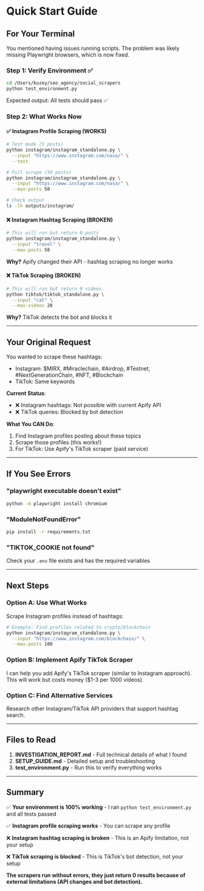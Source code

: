 # Quick Start Guide

## For Your Terminal

You mentioned having issues running scripts. The problem was likely missing Playwright browsers, which is now fixed.

### Step 1: Verify Environment ✅

```bash
cd /Users/kuzey/seo_agency/social_scrapers
python test_environment.py
```

Expected output: All tests should pass ✅

### Step 2: What Works Now

#### ✅ Instagram Profile Scraping (WORKS)

```bash
# Test mode (5 posts)
python instagram/instagram_standalone.py \
  --input "https://www.instagram.com/nasa/" \
  --test

# Full scrape (50 posts)
python instagram/instagram_standalone.py \
  --input "https://www.instagram.com/nasa/" \
  --max-posts 50

# Check output
ls -lh outputs/instagram/
```

#### ❌ Instagram Hashtag Scraping (BROKEN)

```bash
# This will run but return 0 posts
python instagram/instagram_standalone.py \
  --input "travel" \
  --max-posts 50
```

**Why?** Apify changed their API - hashtag scraping no longer works

#### ❌ TikTok Scraping (BROKEN)

```bash
# This will run but return 0 videos
python tiktok/tiktok_standalone.py \
  --input "cat" \
  --max-videos 20
```

**Why?** TikTok detects the bot and blocks it

---

## Your Original Request

You wanted to scrape these hashtags:
- Instagram: $MIRX, #Miraclechain, #Airdrop, #Testnet, #NextGenerationChain, #NFT, #Blockchain
- TikTok: Same keywords

**Current Status**:
- ❌ Instagram hashtags: Not possible with current Apify API
- ❌ TikTok queries: Blocked by bot detection

**What You CAN Do**:
1. Find Instagram profiles posting about these topics
2. Scrape those profiles (this works!)
3. For TikTok: Use Apify's TikTok scraper (paid service)

---

## If You See Errors

### "playwright executable doesn't exist"
```bash
python -m playwright install chromium
```

### "ModuleNotFoundError"
```bash
pip install -r requirements.txt
```

### "TIKTOK_COOKIE not found"
Check your `.env` file exists and has the required variables

---

## Next Steps

### Option A: Use What Works
Scrape Instagram profiles instead of hashtags:
```bash
# Example: Find profiles related to crypto/blockchain
python instagram/instagram_standalone.py \
  --input "https://www.instagram.com/blockchain/" \
  --max-posts 100
```

### Option B: Implement Apify TikTok Scraper
I can help you add Apify's TikTok scraper (similar to Instagram approach).
This will work but costs money ($1-3 per 1000 videos).

### Option C: Find Alternative Services
Research other Instagram/TikTok API providers that support hashtag search.

---

## Files to Read

1. **INVESTIGATION_REPORT.md** - Full technical details of what I found
2. **SETUP_GUIDE.md** - Detailed setup and troubleshooting
3. **test_environment.py** - Run this to verify everything works

---

## Summary

✅ **Your environment is 100% working** - I ran `python test_environment.py` and all tests passed

✅ **Instagram profile scraping works** - You can scrape any profile

❌ **Instagram hashtag scraping is broken** - This is an Apify limitation, not your setup

❌ **TikTok scraping is blocked** - This is TikTok's bot detection, not your setup

**The scrapers run without errors, they just return 0 results because of external limitations (API changes and bot detection).**
